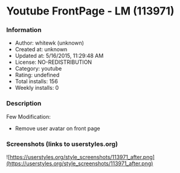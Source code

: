 # Youtube FrontPage - LM (113971)

### Information
- Author: whitewk (unknown)
- Created at: unknown
- Updated at: 5/16/2015, 11:29:48 AM
- License: NO-REDISTRIBUTION
- Category: youtube
- Rating: undefined
- Total installs: 156
- Weekly installs: 0


### Description
Few Modification:
- Remove user avatar on front page


### Screenshots (links to userstyles.org)
![https://userstyles.org/style_screenshots/113971_after.png](https://userstyles.org/style_screenshots/113971_after.png)


